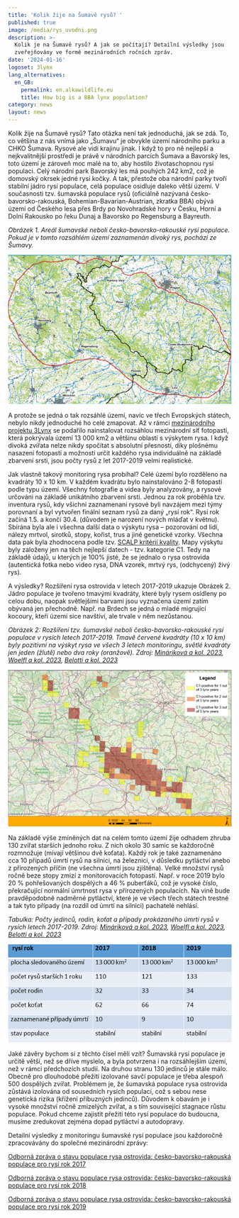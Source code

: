```yaml
---
title: 'Kolik žije na Šumavě rysů? '
published: true
image: /media/rys_uvodni.png
description: >-
  Kolik je na Šumavě rysů? A jak se počítají? Detailní výsledky jsou
  zveřejňovány ve formě mezinárodních ročních zpráv. 
date: '2024-01-16'
logoset: 3lynx
lang_alternatives:
  en_GB:
    permalink: en.alkawildlife.eu
    title: How big is a BBA lynx population?
category: news
layout: news
---
```

Kolik žije na Šumavě rysů? Tato otázka není tak jednoduchá, jak se zdá. To, co většina z nás vnímá jako „Šumavu“ je obvykle území národního parku a CHKO Šumava. Rysové ale vidí krajinu jinak. I když to pro ně nejlepší a nejkvalitnější prostředí je právě v národních parcích Šumava a Bavorský les, toto území je zároveň moc malé na to, aby hostilo životaschopnou rysí populaci. Celý národní park Bavorský les má pouhých 242 km2, což je domovský okrsek jedné rysí kočky. A tak, přestože oba národní parky tvoří stabilní jádro rysí populace, celá populace osidluje daleko větší území. V současnosti tzv. šumavská populace rysů (oficiálně nazývaná česko-bavorsko-rakouská, Bohemian-Bavarian-Austrian, zkratka BBA) obývá území od Českého lesa přes Brdy po Novohradské hory v Česku, Horní a Dolní Rakousko po řeku Dunaj a Bavorsko po Regensburg a Bayreuth.

_Obrázek 1. Areál šumavské neboli česko-bavorsko-rakouské rysí populace. Pokud je v tomto rozsáhlém území zaznamenán divoký rys, pochází ze Šumavy._ 

![](/media/areal_bba.png)

A protože se jedná o tak rozsáhlé území, navíc ve třech Evropských státech, nebylo nikdy jednoduché ho celé zmapovat. Až v rámci [mezinárodního projektu 3Lynx](/projects/3lynx) se podařilo nainstalovat rozsáhlou mezinárodní síť fotopastí, která pokrývala území 13 000 km2 a většinu oblastí s výskytem rysa. I když divoká zvířata nelze nikdy spočítat s absolutní přesností, díky plošnému nasazení fotopastí a možnosti určit každého rysa individuálně na základě zbarvení srsti, jsou počty rysů z let 2017-2019 velmi realistické. 

Jak vlastně takový monitoring rysa probíhal? Celé území bylo rozděleno na kvadráty 10 x 10 km. V každém kvadrátu bylo nainstalováno 2-8 fotopastí podle typu území. Všechny fotografie a videa byly analyzovány, a rysové určováni na základě unikátního zbarvení srsti. Jednou za rok proběhla tzv. inventura rysů, kdy všichni zaznamenaní rysové byli navzájem mezi týmy porovnaní a byl vytvořen finální seznam rysů za daný „rysí rok“. Rysí rok začíná 1.5. a končí 30.4. (důvodem je narození nových mláďat v květnu). Sbírána byla ale i všechna další data o výskytu rysa – pozorování od lidí, nálezy mrtvol, sirotků, stopy, kořist, trus a jiné genetické vzorky. Všechna data pak byla zhodnocena podle tzv. [SCALP kritérií kvality](https://monitoring.selmy.cz/analyza-dat/scalp-kriteria/). Mapy výskytu byly založeny jen na těch nejlepší datech - tzv. kategorie C1. Tedy na základě údajů, u kterých je 100% jisté, že se jednalo o rysa ostrovida (autentická fotka nebo video rysa, DNA vzorek, mrtvý rys, (odchycený) živý rys).

A výsledky? Rozšíření rysa ostrovida v letech 2017-2019 ukazuje Obrázek 2. Jádro populace je tvořeno tmavými kvadráty, které byly rysem osídleny po celou dobu, naopak světlejšími barvami jsou vyznačena území zatím obývaná jen přechodně. Např. na Brdech se jedná o mladé migrující kocoury, kteří území sice navštíví, ale trvale v něm nezůstanou. 

_Obrázek 2: Rozšíření tzv. šumavské neboli česko-bavorsko-rakouské rysí populace v rysích letech 2017-2019. Tmavě červené kvadráty (10 x 10 km) byly pozitivní na výskyt rysa ve všech 3 letech monitoringu, světlé kvadráty jen jeden (žlutě) nebo dva roky (oranžově). Zdroj:_ [_Mináriková a kol. 2023_](/media/Report_monitoring_lynx_BBA_LY17.pdf)_,_ [_Woelfl a kol. 2023_](/media/Report_monitoring_lynx_BBA_LY18.pdf)_,_ [_Belotti a kol. 2023_](/media/Report_monitoring_lynx_BBA_LY19.pdf)


![](/media/mapa_rys_jc_2019.png)

Na základě výše zmíněných dat na celém tomto území žije odhadem zhruba 130 zvířat starších jednoho roku. Z nich okolo 30 samic se každoročně rozmnožuje (mívají většinou dvě koťata). Každý rok je také zaznamenáno cca 10 případů úmrtí rysů na silnici, na železnici, v důsledku pytláctví anebo z přirozených příčin (ne všechna úmrtí jsou zjištěna). Velké množství rysů ročně beze stopy zmizí z monitorovacích fotopastí. Např. v roce 2019 bylo 20 % pohřešovaných dospělých a 46 % puberťáků, což je vysoké číslo, překračující normální úmrtnost rysa v přirozených populacích. Na vině bude pravděpodobně nadměrné pytláctví, které je ve všech třech státech trestné a tak tyto případy (na rozdíl od úmrtí na silnici) pachatelé nehlásí. 

_Tabulka: Počty jedinců, rodin, koťat a případy prokázaného úmrtí rysů v rysích letech 2017-2019. Zdroj:_ [_Mináriková a kol. 2023_](/media/Report_monitoring_lynx_BBA_LY17.pdf)_,_ [_Woelfl a kol. 2023_](/media/Report_monitoring_lynx_BBA_LY18.pdf)_,_ [_Belotti a kol. 2023_](/media/Report_monitoring_lynx_BBA_LY19.pdf)

![](/media/tabulka_rys_populace.png)

Jaké závěry bychom si z těchto čísel měli vzít? Šumavská rysí populace je určitě větší, než se dříve myslelo, a byla potvrzena i na rozsáhlejším území, než v rámci předchozích studií. Na druhou stranu 130 jedinců je stále málo. Obecně pro dlouhodobé přežití izolované savčí populace je třeba alespoň 500 dospělých zvířat. Problémem je, že šumavská populace rysa ostrovida zůstává izolována od sousedních rysích populací, což s sebou nese genetická rizika (křížení příbuzných jedinců). Důvodem k obavám je i vysoké množství ročně zmizelých zvířat, a s tím související stagnace růstu populace. Pokud chceme zajistit přežití této rysí populace do budoucna, musíme zredukovat zejména dopad pytláctví a autodopravy. 

Detailní výsledky z monitoringu šumavské rysí populace jsou každoročně zpracovávány do společné mezinárodní zprávy:

[Odborná zpráva o stavu populace rysa ostrovida: česko-bavorsko-rakouská populace pro rysí rok 2017](/media/Report_monitoring_lynx_BBA_LY17.pdf)

[Odborná zpráva o stavu populace rysa ostrovida: česko-bavorsko-rakouská populace pro rysí rok 2018](/media/Report_monitoring_lynx_BBA_LY18.pdf)

[Odborná zpráva o stavu populace rysa ostrovida: česko-bavorsko-rakouská populace pro rysí rok 2019](/media/Report_monitoring_lynx_BBA_LY19.pdf)
